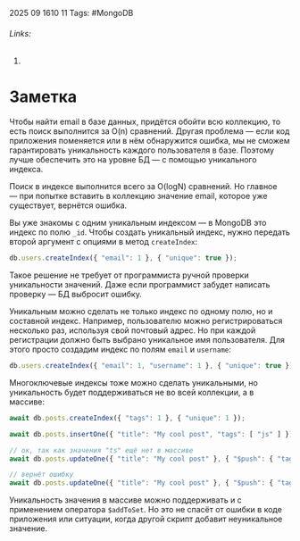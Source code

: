 2025 09 1610 11
Tags: #MongoDB 
###### Links: 
1) 
# Заметка
Чтобы найти email в базе данных, придётся обойти всю коллекцию, то есть поиск выполнится за O(n) сравнений. Другая проблема — если код приложения поменяется или в нём обнаружится ошибка, мы не сможем гарантировать уникальность каждого пользователя в базе. Поэтому лучше обеспечить это на уровне БД — с помощью уникального индекса.

Поиск в индексе выполнится всего за O(logN) сравнений. Но главное — при попытке вставить в коллекцию значение email, которое уже существует, вернётся ошибка.

Вы уже знакомы с одним уникальным индексом — в MongoDB это индекс по полю `_id`. Чтобы создать уникальный индекс, нужно передать второй аргумент с опциями в метод `createIndex`:
```ts
db.users.createIndex({ "email": 1 }, { "unique": true });
```
Такое решение не требует от программиста ручной проверки уникальности значений. Даже если программист забудет написать проверку — БД выбросит ошибку.

Уникальным можно сделать не только индекс по одному полю, но и составной индекс. Например, пользователю можно регистрироваться несколько раз, используя свой почтовый адрес. Но при каждой регистрации должно быть выбрано уникальное имя пользователя. Для этого просто создадим индекс по полям `email` и `username`:

```ts
db.users.createIndex({ "email": 1, "username": 1 }, { "unique": true });
```
Многоключевые индексы тоже можно сделать уникальными, но уникальность будет поддерживаться не во всей коллекции, а в массиве:
```ts
await db.posts.createIndex({ "tags": 1 }, { "unique": 1 });

await db.posts.insertOne({ "title": "My cool post", "tags": [ "js" ] });

// ок, так как значения "ts" ещё нет в массиве
await db.posts.updateOne({ "title": "My cool post" }, { "$push": { "tags": "ts" } });

// вернёт ошибку
await db.posts.updateOne({ "title": "My cool post" }, { "$push": { "tags": "js" } });
```
Уникальность значения в массиве можно поддерживать и с применением оператора `$addToSet`. Но это не спасёт от ошибки в коде приложения или ситуации, когда другой скрипт добавит неуникальное значение.